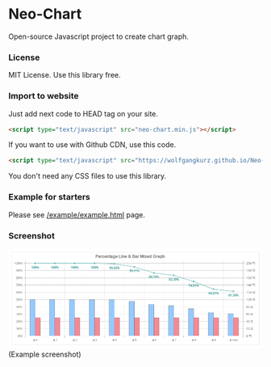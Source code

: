 # Neo-Chart
Open-source Javascript project to create chart graph.

### License
MIT License. Use this library free.

### Import to website
Just add next code to HEAD tag on your site.
``` html
<script type="text/javascript" src="neo-chart.min.js"></script>
```

If you want to use with Github CDN, use this code.
``` html
<script type="text/javascript" src="https://wolfgangkurz.github.io/Neo-Chart/neo-chart.min.js"></script>
```

You don't need any CSS files to use this library.

### Example for starters
Please see [/example/example.html](https://github.com/WolfgangKurz/Neo-Chart/blob/master/example/example.html) page.

### Screenshot
![Example screenshot](https://raw.githubusercontent.com/WolfgangKurz/Neo-Chart/master/example/example.PNG)
(Example screenshot)
